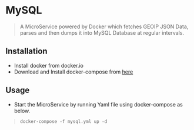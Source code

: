 # MySQL

> A MicroService powered by Docker which fetches GEOIP JSON Data, parses and then dumps it into MySQL Database at regular intervals.

## Installation

- Install docker from docker.io
- Download and Install docker-compose from [here](https://docs.docker.com/compose/install/#install-compose)


## Usage
- Start the MicroService by running Yaml file using docker-compose as below.

> ```docker-compose -f mysql.yml up -d```
